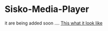 # Sisko-Media-Player
it are being added soon ....
[This what it look like](Sisko-Media-Player/ScreenShot.png)
